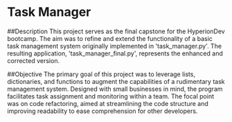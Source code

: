 # Task Manager
##Description
This project serves as the final capstone for the HyperionDev bootcamp. The aim was to refine and extend the functionality of a basic task management system originally implemented in 'task_manager.py'. The resulting application, 'task_manager_final.py', represents the enhanced and corrected version.

##Objective
The primary goal of this project was to leverage lists, dictionaries, and functions to augment the capabilities of a rudimentary task management system. Designed with small businesses in mind, the program facilitates task assignment and monitoring within a team. The focal point was on code refactoring, aimed at streamlining the code structure and improving readability to ease comprehension for other developers.
